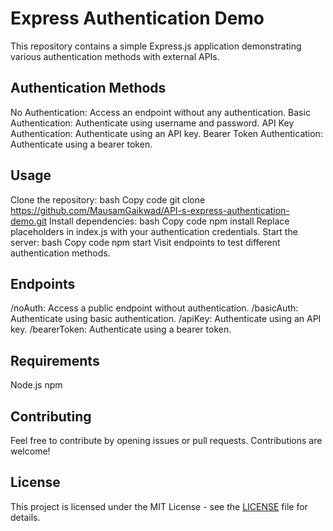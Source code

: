 # Express Authentication Demo

This repository contains a simple Express.js application demonstrating various authentication methods with external APIs.

## Authentication Methods
No Authentication: Access an endpoint without any authentication.
Basic Authentication: Authenticate using username and password.
API Key Authentication: Authenticate using an API key.
Bearer Token Authentication: Authenticate using a bearer token.
## Usage
Clone the repository:
bash
Copy code
git clone https://github.com/MausamGaikwad/API-s-express-authentication-demo.git
Install dependencies:
bash
Copy code
npm install
Replace placeholders in index.js with your authentication credentials.
Start the server:
bash
Copy code
npm start
Visit endpoints to test different authentication methods.
## Endpoints
/noAuth: Access a public endpoint without authentication.
/basicAuth: Authenticate using basic authentication.
/apiKey: Authenticate using an API key.
/bearerToken: Authenticate using a bearer token.
## Requirements
Node.js
npm
## Contributing
Feel free to contribute by opening issues or pull requests. Contributions are welcome!

## License
This project is licensed under the MIT License - see the [LICENSE](LICENSE) file for details.

